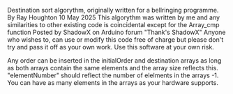 Destination sort algorythm, originally written for a bellringing programme.
By Ray Houghton
10 May 2025
This algorythm was written by me and any similarities to other existing code is coincidental
except for the Array_cmp function Posted by ShadowX on Arduino forum "Thank's ShadowX"
Anyone who wishes to, can use or modify this code free of charge but please don't try 
and pass it off as your own work. Use this software at your own risk.

Any order can be inserted in the initialOrder and destination arrays as long as both arrays
contain the same elements and the array size reflects this.
"elementNumber" should reflect the number of elelments in the arrays -1. 
You can have as many elements in the arrays as your hardware supports.   

